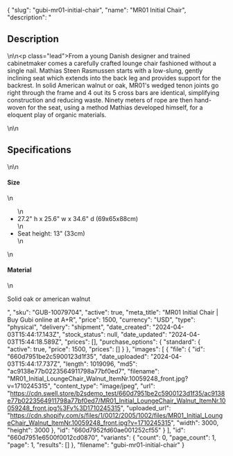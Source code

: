 {
  "slug": "gubi-mr01-initial-chair",
  "name": "MR01 Initial Chair",
  "description": "<h2>Description</h2>\n<!-- split -->\n<p class=\"lead\">From a young Danish designer and trained cabinetmaker comes a carefully crafted lounge chair fashioned without a single nail. Mathias Steen Rasmussen starts with a low-slung, gently inclining seat which extends into the back leg and provides support for the backrest. In solid American walnut or oak, MR01's wedged tenon joints go right through the frame and 4 out its 5 cross bars are identical, simplifying construction and reducing waste. Ninety meters of rope are then hand-woven for the seat, using a method Mathias developed himself, for a eloquent play of organic materials.</p>\n<!-- split -->\n<h2>Specifications</h2>\n<!-- split -->\n<h4>Size</h4>\n<ul>\n<li>27.2\" h x 25.6\" w x 34.6\" d (69x65x88cm)</li>\n<li>Seat height: 13\" (33cm)</li>\n</ul>\n<h4>Material</h4>\n<p>Solid oak or american walnut</p>",
  "sku": "GUB-10079704",
  "active": true,
  "meta_title": "MR01 Initial Chair | Buy Gubi online at A+R",
  "price": 1500,
  "currency": "USD",
  "type": "physical",
  "delivery": "shipment",
  "date_created": "2024-04-03T15:44:17.143Z",
  "stock_status": null,
  "date_updated": "2024-04-03T15:44:18.589Z",
  "prices": [],
  "purchase_options": {
    "standard": {
      "active": true,
      "price": 1500,
      "prices": []
    }
  },
  "images": [
    {
      "file": {
        "id": "660d7951be2c5900123d1f35",
        "date_uploaded": "2024-04-03T15:44:17.737Z",
        "length": 1019096,
        "md5": "ac9138e77b0223564911798a77bf0ed7",
        "filename": "MR01_Initial_LoungeChair_Walnut_ItemNr.10059248_front.jpg?v=1710245315",
        "content_type": "image/jpeg",
        "url": "https://cdn.swell.store/b2sdemo_test/660d7951be2c5900123d1f35/ac9138e77b0223564911798a77bf0ed7/MR01_Initial_LoungeChair_Walnut_ItemNr.10059248_front.jpg%3Fv%3D1710245315",
        "uploaded_url": "https://cdn.shopify.com/s/files/1/0012/2005/1002/files/MR01_Initial_LoungeChair_Walnut_ItemNr.10059248_front.jpg?v=1710245315",
        "width": 3000,
        "height": 3000
      },
      "id": "660d7952fd60ae001252cf55"
    }
  ],
  "id": "660d7951e6500f0012cd0870",
  "variants": {
    "count": 0,
    "page_count": 1,
    "page": 1,
    "results": []
  },
  "filename": "gubi-mr01-initial-chair"
}